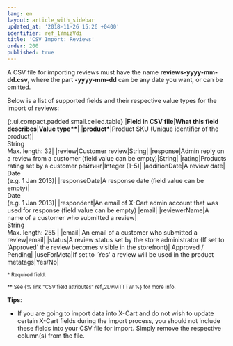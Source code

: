 ```yaml
---
lang: en
layout: article_with_sidebar
updated_at: '2018-11-26 15:26 +0400'
identifier: ref_1YmizVdi
title: 'CSV Import: Reviews'
order: 200
published: true
---
```

A CSV file for importing reviews must have the name **reviews-yyyy-mm-dd.csv**, where the part **-yyyy-mm-dd** can be any date you want, or can be omitted.

Below is a list of supported fields and their respective value types for the import of reviews:

{:.ui.compact.padded.small.celled.table} 
|**Field in CSV file**|**What this field describes**|<strong>Value type**</strong>|
|<strong>product*</strong>|Product SKU (Unique identifier of the product)|<br>String<br>Max. length: 32|
|review|Customer review|String|
|response|Admin reply on a review from a customer (field value can be empty)|String|
|rating|Products rating set by a customer рейтинг|Integer (1-5)|
|additionDate|A review date|<br>Date <br>(e.g. 1 Jan 2013)|
|responseDate|A response date (field value can be empty)|<br>Date <br> (e.g. 1 Jan 2013)|
|respondent|An email of X-Cart admin account that was used for response (field value can be empty) |email|
|reviewerName|A name of a customer who submitted a review|<br> String <br> Max. length: 255 |
|email| An email of a customer who submitted a review|email|
|status|A review status set by the store administrator (If set to 'Approved' the review becomes visible in the storefront)| Approved / Pending|
|useForMeta|If set to 'Yes' a review will be used in the product metatags|Yes/No|

<sub>* Required field.</sub>

<sub>** See {% link "CSV field attributes" ref_2LwMTTTW %} for more info.</sub>

**Tips**:

* If you are going to import data into X-Cart and do not wish to update certain X-Cart fields during the import process, you should not include these fields into your CSV file for import. Simply remove the respective column(s) from the file.
